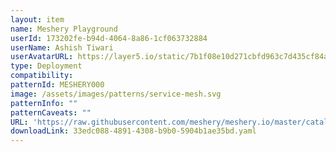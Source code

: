 ```yaml
---
layout: item
name: Meshery Playground
userId: 173202fe-b94d-4064-8a86-1cf063732884
userName: Ashish Tiwari
userAvatarURL: https://layer5.io/static/7b1f08e10d271cbfd963c7d435cf84ac/416c3/ashish-tiwari.webp
type: Deployment
compatibility: 
patternId: MESHERY000
image: /assets/images/patterns/service-mesh.svg
patternInfo: ""
patternCaveats: ""
URL: 'https://raw.githubusercontent.com/meshery/meshery.io/master/catalog/33edc088-4891-4308-b9b0-5904b1ae35bd.yaml'
downloadLink: 33edc088-4891-4308-b9b0-5904b1ae35bd.yaml
---
```

